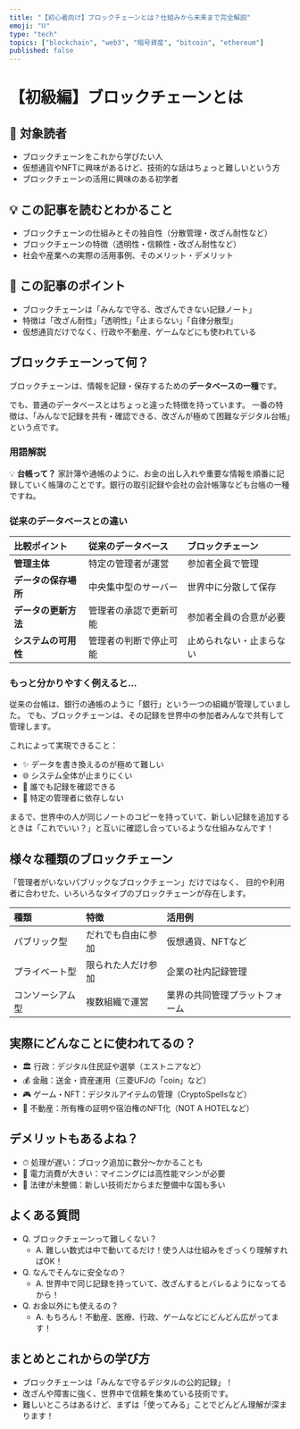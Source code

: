 ```yaml
---
title: "【初心者向け】ブロックチェーンとは？仕組みから未来まで完全解説"
emoji: "⛓️"
type: "tech"
topics: ["blockchain", "web3", "暗号資産", "bitcoin", "ethereum"]
published: false
---
```


# 【初級編】ブロックチェーンとは

## 🎯 対象読者

- ブロックチェーンをこれから学びたい人
- 仮想通貨やNFTに興味があるけど、技術的な話はちょっと難しいという方
- ブロックチェーンの活用に興味のある初学者

## 💡 この記事を読むとわかること

- ブロックチェーンの仕組みとその独自性（分散管理・改ざん耐性など）
- ブロックチェーンの特徴（透明性・信頼性・改ざん耐性など）
- 社会や産業への実際の活用事例、そのメリット・デメリット

## 🧾 この記事のポイント

- ブロックチェーンは「みんなで守る、改ざんできない記録ノート」
- 特徴は「改ざん耐性」「透明性」「止まらない」「自律分散型」
- 仮想通貨だけでなく、行政や不動産、ゲームなどにも使われている

## ブロックチェーンって何？

ブロックチェーンは、情報を記録・保存するための**データベースの一種**です。

でも、普通のデータベースとはちょっと違った特徴を持っています。
一番の特徴は、「みんなで記録を共有・確認できる、改ざんが極めて困難なデジタル台帳」という点です。

### 用語解説
💡 **台帳って？**
家計簿や通帳のように、お金の出し入れや重要な情報を順番に記録していく帳簿のことです。銀行の取引記録や会社の会計帳簿なども台帳の一種ですね。

### 従来のデータベースとの違い

|比較ポイント|従来のデータベース|ブロックチェーン|
|:---|:---|:---|
|**管理主体**|特定の管理者が運営|参加者全員で管理|
|**データの保存場所**|中央集中型のサーバー|世界中に分散して保存|
|**データの更新方法**|管理者の承認で更新可能|参加者全員の合意が必要|
|**システムの可用性**|管理者の判断で停止可能|止められない・止まらない|

### もっと分かりやすく例えると...
従来の台帳は、銀行の通帳のように「銀行」という一つの組織が管理していました。
でも、ブロックチェーンは、その記録を世界中の参加者みんなで共有して管理します。

これによって実現できること：
- ✨ データを書き換えるのが極めて難しい
- 🌐 システム全体が止まりにくい
- 👀 誰でも記録を確認できる
- 🤝 特定の管理者に依存しない

まるで、世界中の人が同じノートのコピーを持っていて、新しい記録を追加するときは「これでいい？」と互いに確認し合っているような仕組みなんです！

## 様々な種類のブロックチェーン

「管理者がいないパブリックなブロックチェーン」だけではなく、
目的や利用者に合わせた、いろいろなタイプのブロックチェーンが存在します。

|種類|特徴|活用例|
|:---|:---|:---|
|パブリック型|だれでも自由に参加|仮想通貨、NFTなど|
|プライベート型|限られた人だけ参加|企業の社内記録管理|
|コンソーシアム型|複数組織で運営|業界の共同管理プラットフォーム|

## 実際にどんなことに使われてるの？

- 🏛 行政：デジタル住民証や選挙（エストニアなど）
- 💰 金融：送金・資産運用（三菱UFJの「coin」など）
- 🎮 ゲーム・NFT：デジタルアイテムの管理（CryptoSpellsなど）
- 🏡 不動産：所有権の証明や宿泊権のNFT化（NOT A HOTELなど）

## デメリットもあるよね？

- ⏱ 処理が遅い：ブロック追加に数分〜かかることも
- 🔋 電力消費が大きい：マイニングには高性能マシンが必要
- 📜 法律が未整備：新しい技術だからまだ整備中な国も多い

## よくある質問

- Q. ブロックチェーンって難しくない？
  - A. 難しい数式は中で動いてるだけ！使う人は仕組みをざっくり理解すればOK！
- Q. なんでそんなに安全なの？
  - A. 世界中で同じ記録を持っていて、改ざんするとバレるようになってるから！
- Q. お金以外にも使えるの？
  - A. もちろん！不動産、医療、行政、ゲームなどにどんどん広がってます！

## まとめとこれからの学び方

- ブロックチェーンは「みんなで守るデジタルの公的記録」！
- 改ざんや障害に強く、世界中で信頼を集めている技術です。
- 難しいところはあるけど、まずは「使ってみる」ことでどんどん理解が深まります！

